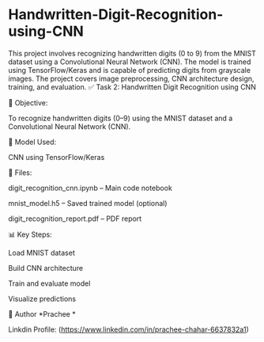 # Handwritten-Digit-Recognition-using-CNN
This project involves recognizing handwritten digits (0 to 9) from the MNIST dataset using a Convolutional Neural Network (CNN). The model is trained using TensorFlow/Keras and is capable of predicting digits from grayscale images. The project covers image preprocessing, CNN architecture design, training, and evaluation.
✅ Task 2: Handwritten Digit Recognition using CNN

📌 Objective:

To recognize handwritten digits (0–9) using the MNIST dataset and a Convolutional Neural Network (CNN).

🧠 Model Used:

CNN using TensorFlow/Keras


📂 Files:

digit_recognition_cnn.ipynb – Main code notebook

mnist_model.h5 – Saved trained model (optional)

digit_recognition_report.pdf – PDF report


📊 Key Steps:

Load MNIST dataset

Build CNN architecture

Train and evaluate model

Visualize predictions

💼 Author
*Prachee *

Linkdin Profile: (https://www.linkedin.com/in/prachee-chahar-6637832a1)
